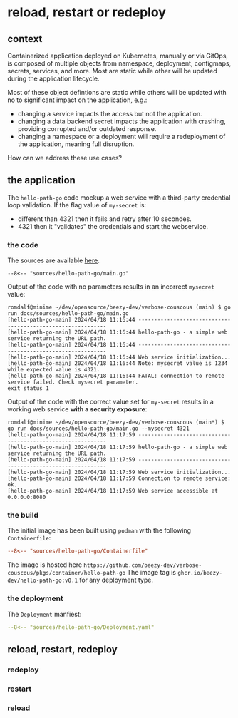 # reload, restart or redeploy

## context
Containerized application deployed on Kubernetes, manually or via GitOps, is composed of multiple objects from namespace, deployment, configmaps, secrets, services, and more. Most are static while other will be updated during the application lifecycle.   

Most of these object defintions are static while others will be updated with no to significant impact on the application, e.g.:   

* changing a service impacts the access but not the application.
* changing a data backend secret impacts the application with crashing, providing corrupted and/or outdated response.  
* changing a namespace or a deployment will require a redeployment of the application, meaning full disruption. 

How can we address these use cases?

## the application

The ```hello-path-go``` code mockup a web service with a third-party credential loop validation. If the flag value of ```my-secret``` is:   

* different than 4321 then it fails and retry after 10 secondes.  
* 4321 then it "validates" the credentials and start the webservice.  

### the code 

The sources are available [here](https://github.com/beezy-dev/verbose-couscous/tree/main/docs/sources/hello-path-go).
```Golang
--8<-- "sources/hello-path-go/main.go"
```

Output of the code with no parameters results in an incorrect ```mysecret``` value: 
```
romdalf@minime ~/dev/opensource/beezy-dev/verbose-couscous (main) $ go run docs/sources/hello-path-go/main.go                             
[hello-path-go-main] 2024/04/18 11:16:44 ------------------------------------------------------------
[hello-path-go-main] 2024/04/18 11:16:44 hello-path-go - a simple web service returning the URL path.
[hello-path-go-main] 2024/04/18 11:16:44 ------------------------------------------------------------
[hello-path-go-main] 2024/04/18 11:16:44 Web service initialization...
[hello-path-go-main] 2024/04/18 11:16:44 Note: mysecret value is 1234 while expected value is 4321.
[hello-path-go-main] 2024/04/18 11:16:44 FATAL: connection to remote service failed. Check mysecret parameter.
exit status 1
```

Output of the code with the correct value set for ```my-secret``` results in a working web service **with a security exposure**: 
```
romdalf@minime ~/dev/opensource/beezy-dev/verbose-couscous (main*) $ go run docs/sources/hello-path-go/main.go --mysecret 4321
[hello-path-go-main] 2024/04/18 11:17:59 ------------------------------------------------------------
[hello-path-go-main] 2024/04/18 11:17:59 hello-path-go - a simple web service returning the URL path.
[hello-path-go-main] 2024/04/18 11:17:59 ------------------------------------------------------------
[hello-path-go-main] 2024/04/18 11:17:59 Web service initialization...
[hello-path-go-main] 2024/04/18 11:17:59 Connection to remote service: ok.
[hello-path-go-main] 2024/04/18 11:17:59 Web service accessible at 0.0.0.0:8080
``` 

### the build

The initial image has been built using ```podman``` with the following ```Containerfile```:
```INI
--8<-- "sources/hello-path-go/Containerfile"
```

The image is hosted here ```https://github.com/beezy-dev/verbose-couscous/pkgs/container/hello-path-go```
The image tag is ```ghcr.io/beezy-dev/hello-path-go:v0.1``` for any deployment type.

### the deployment

The ```Deployment``` manfiest:
```YAML
--8<-- "sources/hello-path-go/Deployment.yaml"
```

## reload, restart, redeploy 

### redeploy

### restart

### reload



